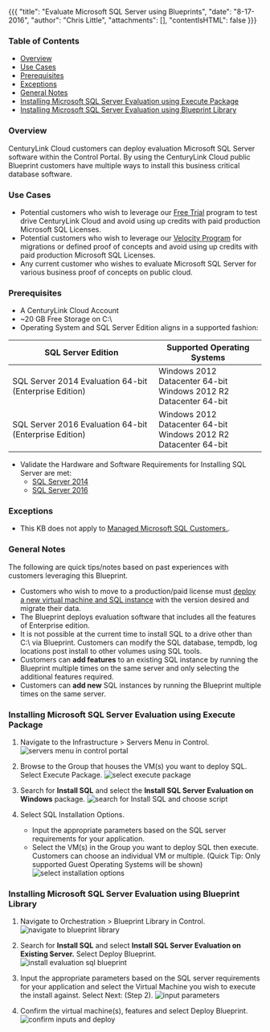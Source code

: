 {{{
  "title": "Evaluate Microsoft SQL Server using Blueprints",
  "date": "8-17-2016",
  "author": "Chris Little",
  "attachments": [],
  "contentIsHTML": false
}}}

### Table of Contents

* [Overview](#overview)
* [Use Cases](#use-cases)
* [Prerequisites](#prerequisites)
* [Exceptions](#exceptions)
* [General Notes](#general-notes)
* [Installing Microsoft SQL Server Evaluation using Execute Package](#installing-microsoft-sql-server-evaluation-using-execute-package)
* [Installing Microsoft SQL Server Evaluation using Blueprint Library](#installing-microsoft-sql-server-evaluation-using-blueprint-library)

### Overview
CenturyLink Cloud customers can deploy evaluation Microsoft SQL Server software within the Control Portal. By using the CenturyLink Cloud public Blueprint customers have multiple ways to install this business critical database software.

### Use Cases
* Potential customers who wish to leverage our [Free Trial](//www.ctl.io/free-trial) program to test drive CenturyLink Cloud and avoid using up credits with paid production Microsoft SQL Licenses.
* Potential customers who wish to leverage our [Velocity Program](//www.ctl.io/velocity-migration/) for migrations or defined proof of concepts and avoid using up credits with paid production Microsoft SQL Licenses.
* Any current customer who wishes to evaluate Microsoft SQL Server for various business proof of concepts on public cloud.

### Prerequisites
* A CenturyLink Cloud Account
* ~20 GB Free Storage on C:\
* Operating System and SQL Server Edition aligns in a supported fashion:

SQL Server Edition|Supported Operating Systems
------------------|---------------------------
SQL Server 2014 Evaluation 64-bit (Enterprise Edition)|Windows 2012 Datacenter 64-bit<br>Windows 2012 R2 Datacenter 64-bit
SQL Server 2016 Evaluation 64-bit (Enterprise Edition)|Windows 2012 Datacenter 64-bit<br>Windows 2012 R2 Datacenter 64-bit

* Validate the Hardware and Software Requirements for Installing SQL Server are met:
    * [SQL Server 2014](//msdn.microsoft.com/en-us/library/ms143506%28v=sql.120%29.aspx)
    * [SQL Server 2016](//msdn.microsoft.com/en-us/library/ms143506%28v=sql.130%29.aspx)

### Exceptions
* This KB does not apply to [Managed Microsoft SQL Customers.](//www.ctl.io/managed-services/ms-sql).

### General Notes
The following are quick tips/notes based on past experiences with customers leveraging this Blueprint.

* Customers who wish to move to a production/paid license must [deploy a new virtual machine and SQL instance](../Blueprints/deploy-microsoft-sql-server-using-blueprint.md) with the version desired and migrate their data.
* The Blueprint deploys evaluation software that includes all the features of Enterprise edition.
* It is not possible at the current time to install SQL to a drive other than C:\ via Blueprint. Customers can modify the SQL database, tempdb, log locations post install to other volumes using SQL tools.
* Customers can **add features** to an existing SQL instance by running the Blueprint multiple times on the same server and only selecting the additional features required.
* Customers can **add new** SQL instances by running the Blueprint multiple times on the same server.

### Installing Microsoft SQL Server Evaluation using Execute Package
1. Navigate to the Infrastructure > Servers Menu in Control.
   ![servers menu in control portal](../images/evaluate-microsoft-sql-server-using-blueprints-01.png)

2. Browse to the Group that houses the VM(s) you want to deploy SQL. Select Execute Package.
   ![select execute package](../images/evaluate-microsoft-sql-server-using-blueprints-02.png)

3. Search for **Install SQL** and select the **Install SQL Server Evaluation on Windows** package.
   ![search for Install SQL and choose script](../images/evaluate-microsoft-sql-server-using-blueprints-03.png)

4. Select SQL Installation Options.
   * Input the appropriate parameters based on the SQL server requirements for your application.
   * Select the VM(s) in the Group you want to deploy SQL then execute. Customers can choose an individual VM or multiple. (Quick Tip: Only supported Guest Operating Systems will be shown)
   ![select installation options](../images/evaluate-microsoft-sql-server-using-blueprints-04.png)

### Installing Microsoft SQL Server Evaluation using Blueprint Library
1. Navigate to Orchestration > Blueprint Library in Control.
   ![navigate to blueprint library](../images/evaluate-microsoft-sql-server-using-blueprints-05.png)

2. Search for **Install SQL** and select **Install SQL Server Evaluation on Existing Server.** Select Deploy Blueprint.
   ![install evaluation sql blueprint](../images/evaluate-microsoft-sql-server-using-blueprints-06.png)

3. Input the appropriate parameters based on the SQL server requirements for your application and select the Virtual Machine you wish to execute the install against. Select Next: (Step 2).
   ![input parameters](../images/evaluate-microsoft-sql-server-using-blueprints-07.png)

4. Confirm the virtual machine(s), features and select Deploy Blueprint.
   ![confirm inputs and deploy](../images/evaluate-microsoft-sql-server-using-blueprints-08.png)
